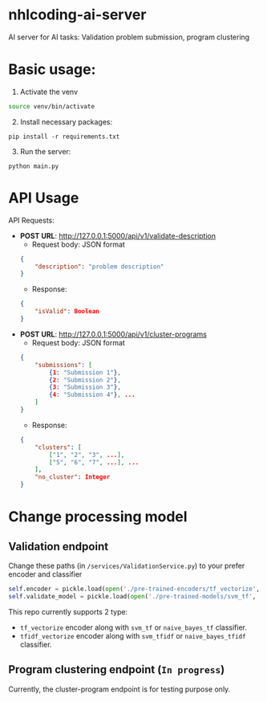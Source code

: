 # nhlcoding-ai-server
AI server for AI tasks: Validation problem submission, program clustering

# Basic usage:

1. Activate the venv
```bash
source venv/bin/activate
```
2. Install necessary packages:
```shell
pip install -r requirements.txt
```
3. Run the server:
```shell
python main.py
```
# API Usage
API Requests: 
- **POST URL**: http://127.0.0.1:5000/api/v1/validate-description
    - Request body: JSON format
    ```json
    {
        "description": "problem description" 
    }
    ```
    - Response:
    ```json
    {
        "isValid": Boolean 
    }
    ```
- **POST URL**: http://127.0.0.1:5000/api/v1/cluster-programs
    - Request body: JSON format
    ```json
    {
        "submissions": [
            {1: "Submission 1"},
            {2: "Submission 2"},
            {3: "Submission 3"},
            {4: "Submission 4"}, ...
        ]
    }
    ```
    - Response:
    ```json
    {
        "clusters": [
            ["1", "2", "3", ...],
            ["5", "6", "7", ...], ...
        ],
        "no_cluster": Integer
    }
    ```
# Change processing model

## Validation endpoint

Change these paths (in `/services/ValidationService.py`) to your prefer encoder and classifier
```python
self.encoder = pickle.load(open('./pre-trained-encoders/tf_vectorize', 'rb'))
self.validate_model = pickle.load(open('./pre-trained-models/svm_tf', 'rb'))
```

This repo currently supports 2 type:
- `tf_vectorize` encoder along with `svm_tf` or `naive_bayes_tf` classifier.
- `tfidf_vectorize` encoder along with `svm_tfidf` or `naive_bayes_tfidf` classifier.

## Program clustering endpoint (`In progress`)
Currently, the cluster-program endpoint is for testing purpose only.

